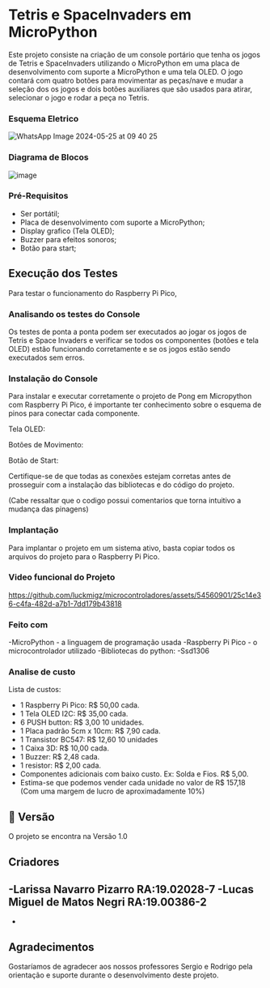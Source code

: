 # Tetris e SpaceInvaders em MicroPython

Este projeto consiste na criação de um console portário que tenha os jogos de Tetris e SpaceInvaders utilizando o MicroPython em uma placa de desenvolvimento com suporte a MicroPython e uma tela OLED. O jogo contará com quatro botões para movimentar as peças/nave e mudar a seleção dos os jogos e dois botões auxiliares que são usados para atirar, selecionar o jogo e rodar a peça no Tetris.


### Esquema Eletrico

![WhatsApp Image 2024-05-25 at 09 40 25](https://github.com/luckmigz/microcontroladores/assets/54560901/6e415620-7a3d-41e6-982f-65e82f091a9a)


### Diagrama de Blocos

![image](https://github.com/luckmigz/microcontroladores/assets/81933900/3eaa9669-8665-49dc-9943-b89a340eea16)


### Pré-Requisitos

- Ser portátil;
- Placa de desenvolvimento com suporte a MicroPython;
- Display grafico (Tela OLED);
- Buzzer para efeitos sonoros;
- Botão para start;

## Execução dos Testes
Para testar o funcionamento do Raspberry Pi Pico,

### Analisando os testes do Console
Os testes de ponta a ponta podem ser executados ao jogar os jogos de Tetris e Space Invaders e verificar se todos os componentes (botões e tela OLED) estão funcionando corretamente e se os jogos estão sendo executados sem erros.

### Instalação do Console
Para instalar e executar corretamente o projeto de Pong em Micropython com Raspberry Pi Pico, é importante ter conhecimento sobre o esquema de pinos para conectar cada componente.

Tela OLED: 

Botões de Movimento:

Botão de Start:


Certifique-se de que todas as conexões estejam corretas antes de prosseguir com a instalação das bibliotecas e do código do projeto.

(Cabe ressaltar que o codigo possui comentarios que torna intuitivo a mudança das pinagens)

### Implantação

Para implantar o projeto em um sistema ativo, basta copiar todos os arquivos do projeto para o Raspberry Pi Pico.

### Video funcional do Projeto






https://github.com/luckmigz/microcontroladores/assets/54560901/25c14e36-c4fa-482d-a7b1-7dd179b43818







### Feito com
-MicroPython - a linguagem de programação usada
-Raspberry Pi Pico - o microcontrolador utilizado
-Bibliotecas do python:
 -Ssd1306
 
### Analise de custo
Lista de custos:

- 1 Raspberry Pi Pico: R$ 50,00 cada.  
- 1 Tela OLED I2C: R$ 35,00 cada.
- 6 PUSH button: R$ 3,00 10 unidades.
- 1 Placa padrão 5cm x 10cm: R$ 7,90 cada.
- 1 Transistor BC547: R$ 12,60 10 unidades
- 1 Caixa 3D: R$ 10,00 cada.
- 1 Buzzer: R$ 2,48 cada.
- 1 resistor: R$ 2,00 cada.
- Componentes adicionais com baixo custo. Ex: Solda e Fios. R$ 5,00.
- Estima-se que podemos vender cada unidade no valor de R$ 157,18 (Com uma margem de lucro de aproximadamente 10%)

## 📌 Versão

O projeto se encontra na Versão 1.0

## Criadores
-Larissa Navarro Pizarro RA:19.02028-7
-Lucas Miguel de Matos Negri RA:19.00386-2
-
-

## Agradecimentos

Gostaríamos de agradecer aos nossos professores Sergio e Rodrigo pela orientação e suporte durante o desenvolvimento deste projeto.


